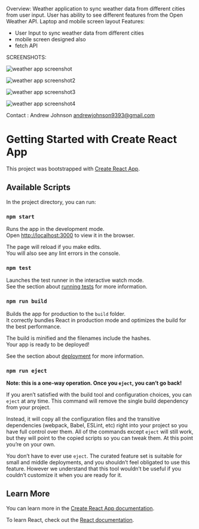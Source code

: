 Overview:
Weather application to sync weather data from different cities from user input. User has ability to see different features from the Open Weather API. Laptop and mobile screen layout
Features:
* User Input to sync weather data from different cities
* mobile screen designed also
* fetch API







SCREENSHOTS:

![weather app screenshot](https://github.com/user-attachments/assets/d48fdc32-c2a9-4c5c-876f-5b4bb458cf52)



![weather app screenshot2](https://github.com/user-attachments/assets/84ae7d6f-52f7-49f2-a5b8-583c7af8d6cc)

![weather app screenshot3](https://github.com/user-attachments/assets/34c91b74-0a03-4447-a0bd-6f34e879deb4)



![weather app screenshot4](https://github.com/user-attachments/assets/61bbe2fb-4aaa-49f8-b71a-da21a3628bc8)



Contact : Andrew Johnson andrewjohnson9393@gmail.com













# Getting Started with Create React App

This project was bootstrapped with [Create React App](https://github.com/facebook/create-react-app).

## Available Scripts

In the project directory, you can run:

### `npm start`

Runs the app in the development mode.\
Open [http://localhost:3000](http://localhost:3000) to view it in the browser.

The page will reload if you make edits.\
You will also see any lint errors in the console.

### `npm test`

Launches the test runner in the interactive watch mode.\
See the section about [running tests](https://facebook.github.io/create-react-app/docs/running-tests) for more information.

### `npm run build`

Builds the app for production to the `build` folder.\
It correctly bundles React in production mode and optimizes the build for the best performance.

The build is minified and the filenames include the hashes.\
Your app is ready to be deployed!

See the section about [deployment](https://facebook.github.io/create-react-app/docs/deployment) for more information.

### `npm run eject`

**Note: this is a one-way operation. Once you `eject`, you can’t go back!**

If you aren’t satisfied with the build tool and configuration choices, you can `eject` at any time. This command will remove the single build dependency from your project.

Instead, it will copy all the configuration files and the transitive dependencies (webpack, Babel, ESLint, etc) right into your project so you have full control over them. All of the commands except `eject` will still work, but they will point to the copied scripts so you can tweak them. At this point you’re on your own.

You don’t have to ever use `eject`. The curated feature set is suitable for small and middle deployments, and you shouldn’t feel obligated to use this feature. However we understand that this tool wouldn’t be useful if you couldn’t customize it when you are ready for it.

## Learn More

You can learn more in the [Create React App documentation](https://facebook.github.io/create-react-app/docs/getting-started).

To learn React, check out the [React documentation](https://reactjs.org/).
